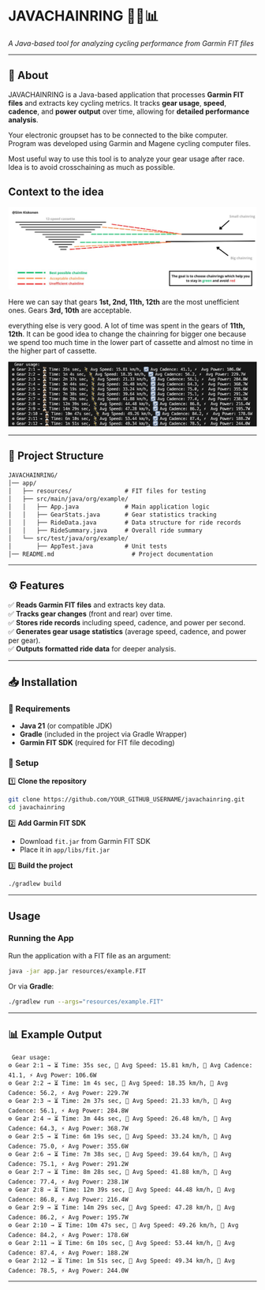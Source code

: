 # JAVACHAINRING 🚴‍♂️📊
*A Java-based tool for analyzing cycling performance from Garmin FIT files*

---

## 📌 About
JAVACHAINRING is a Java-based application that processes **Garmin FIT files** and extracts key cycling metrics. It tracks **gear usage**, **speed**, **cadence**, and **power output** over time, allowing for **detailed performance analysis**.

Your electronic groupset has to be connected to the bike computer. Program was developed using Garmin and Magene cycling computer files. 

Most useful way to use this tool is to analyze your gear usage after race. Idea is to avoid crosschaining as much as possible. 

## Context to the idea
![Gear Statistics](app/resources/chainline.jpg)

Here we can say that gears **1st, 2nd, 11th, 12th** are the most unefficient ones. Gears **3rd, 10th** are acceptable.

everything else is very good. A lot of time was spent in the gears of **11th, 12th**. It can be good idea to change the chainring for bigger one because we spend too much time in the lower part of cassette and almost no time in the higher part of cassette.


![Stats](app/resources/screen.png)

---

## 📂 Project Structure
```
JAVACHAINRING/
│── app/
│   ├── resources/               # FIT files for testing
│   ├── src/main/java/org/example/
│   │   ├── App.java             # Main application logic
│   │   ├── GearStats.java       # Gear statistics tracking
│   │   ├── RideData.java        # Data structure for ride records
│   │   ├── RideSummary.java     # Overall ride summary
│   └── src/test/java/org/example/
│       ├── AppTest.java         # Unit tests
│── README.md                      # Project documentation
```

---

## ⚙ Features
✅ **Reads Garmin FIT files** and extracts key data.  
✅ **Tracks gear changes** (front and rear) over time.  
✅ **Stores ride records** including speed, cadence, and power per second.  
✅ **Generates gear usage statistics** (average speed, cadence, and power per gear).  
✅ **Outputs formatted ride data** for deeper analysis.  

---

## 📥 Installation

### 🔧 Requirements
- **Java 21** (or compatible JDK)
- **Gradle** (included in the project via Gradle Wrapper)
- **Garmin FIT SDK** (required for FIT file decoding)

### 📌 Setup
1️⃣ **Clone the repository**  
```sh
git clone https://github.com/YOUR_GITHUB_USERNAME/javachainring.git
cd javachainring
```

2️⃣ **Add Garmin FIT SDK**  
- Download `fit.jar` from Garmin FIT SDK  
- Place it in `app/libs/fit.jar`  

3️⃣ **Build the project**  
```sh
./gradlew build
```

---

##  Usage

### Running the App
Run the application with a FIT file as an argument:
```sh
java -jar app.jar resources/example.FIT
```

Or via **Gradle**:
```sh
./gradlew run --args="resources/example.FIT"
```

---

## 📊 Example Output
```
 Gear usage:
⚙ Gear 2:1 → ⏳ Time: 35s sec, 🚴 Avg Speed: 15.81 km/h, 🔄 Avg Cadence: 41.1, ⚡ Avg Power: 106.6W
⚙ Gear 2:2 → ⏳ Time: 1m 4s sec, 🚴 Avg Speed: 18.35 km/h, 🔄 Avg Cadence: 56.2, ⚡ Avg Power: 229.7W
⚙ Gear 2:3 → ⏳ Time: 2m 37s sec, 🚴 Avg Speed: 21.33 km/h, 🔄 Avg Cadence: 56.1, ⚡ Avg Power: 284.8W
⚙ Gear 2:4 → ⏳ Time: 3m 44s sec, 🚴 Avg Speed: 26.48 km/h, 🔄 Avg Cadence: 64.3, ⚡ Avg Power: 368.7W
⚙ Gear 2:5 → ⏳ Time: 6m 19s sec, 🚴 Avg Speed: 33.24 km/h, 🔄 Avg Cadence: 75.0, ⚡ Avg Power: 355.6W
⚙ Gear 2:6 → ⏳ Time: 7m 38s sec, 🚴 Avg Speed: 39.64 km/h, 🔄 Avg Cadence: 75.1, ⚡ Avg Power: 291.2W
⚙ Gear 2:7 → ⏳ Time: 8m 28s sec, 🚴 Avg Speed: 41.88 km/h, 🔄 Avg Cadence: 77.4, ⚡ Avg Power: 238.1W
⚙ Gear 2:8 → ⏳ Time: 12m 39s sec, 🚴 Avg Speed: 44.48 km/h, 🔄 Avg Cadence: 86.8, ⚡ Avg Power: 216.4W
⚙ Gear 2:9 → ⏳ Time: 14m 29s sec, 🚴 Avg Speed: 47.28 km/h, 🔄 Avg Cadence: 86.2, ⚡ Avg Power: 195.7W
⚙ Gear 2:10 → ⏳ Time: 10m 47s sec, 🚴 Avg Speed: 49.26 km/h, 🔄 Avg Cadence: 84.2, ⚡ Avg Power: 178.6W
⚙ Gear 2:11 → ⏳ Time: 6m 10s sec, 🚴 Avg Speed: 53.44 km/h, 🔄 Avg Cadence: 87.4, ⚡ Avg Power: 188.2W
⚙ Gear 2:12 → ⏳ Time: 1m 51s sec, 🚴 Avg Speed: 49.34 km/h, 🔄 Avg Cadence: 78.5, ⚡ Avg Power: 244.0W
```

---

